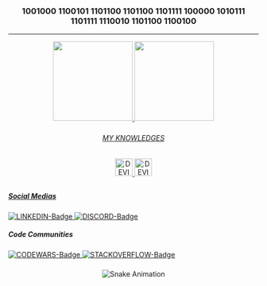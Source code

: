<!-- Title & Line -->
<div align="center">
  <h3>1001000 1100101 1101100 1101100 1101111 100000 1010111 1101111 1110010 1101100 1100100</h2>
  <hr>
</div>

<!-- GitHub Statistics -->
<div align="center">
  <a href="https://github.com/guilhermeledo" />
  <img height="160em"
       src="https://github-readme-stats.vercel.app/api?username=guilhermeledo&show_icons=true&theme=tokyonight&include_all_commits=true&count_private=true" />
  <img height="160em"
       src="https://github-readme-stats.vercel.app/api/top-langs/?username=guilhermeledo&layout=compact&langs_count=7&theme=tokyonight" />
</div>

<!-- Space -->
###

<!-- Knowledge Icons -->
<div style="display: inline_block" align="center">
  <h6>MY KNOWLEDGES</h6>
  <img alt="DEVICON-Python" width="35"
       src="https://cdn.jsdelivr.net/gh/devicons/devicon/icons/python/python-original.svg" />
  <img alt="DEVICON-Linux" width="35"
       src="https://cdn.jsdelivr.net/gh/devicons/devicon/icons/linux/linux-original.svg" />
</div>

<!-- Space & Line -->
##

<!-- Links -->
<div>
  <h5>Social Medias</h5>
  <a href="">
    <img alt="LINKEDIN-Badge"
         src="https://img.shields.io/badge/LinkedIn-0077B5?style=for-the-badge&logo=linkedin&logoColor=white" />
  </a>
  <a href="">
    <img alt="DISCORD-Badge"
         src="https://img.shields.io/badge/Discord-7289DA?style=for-the-badge&logo=discord&logoColor=white" />
  </a>

  <h5>Code Communities</h5>
  <a href="">
    <img alt="CODEWARS-Badge"
         src="https://img.shields.io/badge/codewars-000000?style=for-the-badge&logo=codewars&logoColor=red&color=1c1c1c" />
  </a>
 	<a href="">
    <img alt="STACKOVERFLOW-Badge"
         src="https://img.shields.io/badge/Stack_Overflow-FE7A16?style=for-the-badge&logo=stack-overflow&logoColor=white" />
  </a>
</div>

<!-- Space -->
###

<!-- Snake Grid -->
<div align="center">

  ![Snake Animation](https://github.com/guilhermeledo/guilhermeledo/blob/output/github-contribution-grid-snake.svg)

</div>
